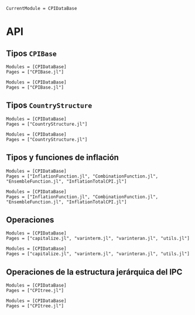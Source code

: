 ```@meta
CurrentModule = CPIDataBase
```

# API

## Tipos `CPIBase`

```@index
Modules = [CPIDataBase]
Pages = ["CPIBase.jl"]
```

```@autodocs
Modules = [CPIDataBase]
Pages = ["CPIBase.jl"]
```

## Tipos `CountryStructure`

```@index
Modules = [CPIDataBase]
Pages = ["CountryStructure.jl"]
```

```@autodocs
Modules = [CPIDataBase]
Pages = ["CountryStructure.jl"]
```

## Tipos y funciones de inflación

```@index
Modules = [CPIDataBase]
Pages = ["InflationFunction.jl", "CombinationFunction.jl", "EnsembleFunction.jl", "InflationTotalCPI.jl"]
```

```@autodocs
Modules = [CPIDataBase]
Pages = ["InflationFunction.jl", "CombinationFunction.jl", "EnsembleFunction.jl", "InflationTotalCPI.jl"]
```

## Operaciones

```@index
Modules = [CPIDataBase]
Pages = ["capitalize.jl", "varinterm.jl", "varinteran.jl", "utils.jl"]
```

```@autodocs
Modules = [CPIDataBase]
Pages = ["capitalize.jl", "varinterm.jl", "varinteran.jl", "utils.jl"]
```

## Operaciones de la estructura jerárquica del IPC

```@index
Modules = [CPIDataBase]
Pages = ["CPItree.jl"]
```

```@autodocs
Modules = [CPIDataBase]
Pages = ["CPItree.jl"]
```